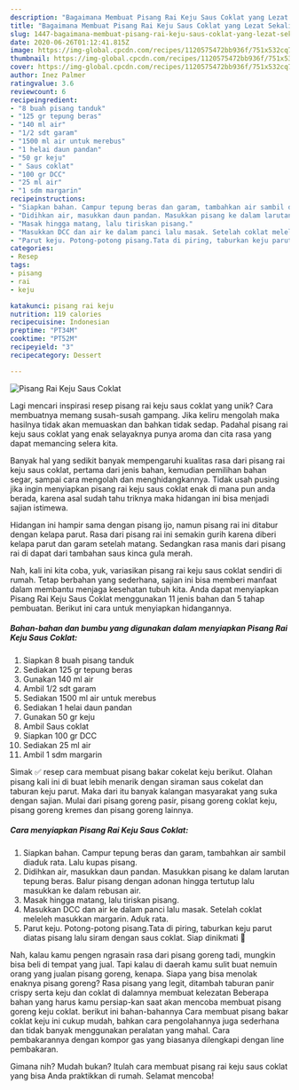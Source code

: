 ```yaml
---
description: "Bagaimana Membuat Pisang Rai Keju Saus Coklat yang Lezat Sekali"
title: "Bagaimana Membuat Pisang Rai Keju Saus Coklat yang Lezat Sekali"
slug: 1447-bagaimana-membuat-pisang-rai-keju-saus-coklat-yang-lezat-sekali
date: 2020-06-26T01:12:41.815Z
image: https://img-global.cpcdn.com/recipes/1120575472bb936f/751x532cq70/pisang-rai-keju-saus-coklat-foto-resep-utama.jpg
thumbnail: https://img-global.cpcdn.com/recipes/1120575472bb936f/751x532cq70/pisang-rai-keju-saus-coklat-foto-resep-utama.jpg
cover: https://img-global.cpcdn.com/recipes/1120575472bb936f/751x532cq70/pisang-rai-keju-saus-coklat-foto-resep-utama.jpg
author: Inez Palmer
ratingvalue: 3.6
reviewcount: 6
recipeingredient:
- "8 buah pisang tanduk"
- "125 gr tepung beras"
- "140 ml air"
- "1/2 sdt garam"
- "1500 ml air untuk merebus"
- "1 helai daun pandan"
- "50 gr keju"
- " Saus coklat"
- "100 gr DCC"
- "25 ml air"
- "1 sdm margarin"
recipeinstructions:
- "Siapkan bahan. Campur tepung beras dan garam, tambahkan air sambil diaduk rata. Lalu kupas pisang."
- "Didihkan air, masukkan daun pandan. Masukkan pisang ke dalam larutan tepung beras. Balur pisang dengan adonan hingga tertutup lalu masukkan ke dalam rebusan air."
- "Masak hingga matang, lalu tiriskan pisang."
- "Masukkan DCC dan air ke dalam panci lalu masak. Setelah coklat meleleh masukkan margarin. Aduk rata."
- "Parut keju. Potong-potong pisang.Tata di piring, taburkan keju parut diatas pisang lalu siram dengan saus coklat. Siap dinikmati 🤤"
categories:
- Resep
tags:
- pisang
- rai
- keju

katakunci: pisang rai keju 
nutrition: 119 calories
recipecuisine: Indonesian
preptime: "PT34M"
cooktime: "PT52M"
recipeyield: "3"
recipecategory: Dessert

---
```



![Pisang Rai Keju Saus Coklat](https://img-global.cpcdn.com/recipes/1120575472bb936f/751x532cq70/pisang-rai-keju-saus-coklat-foto-resep-utama.jpg)

Lagi mencari inspirasi resep pisang rai keju saus coklat yang unik? Cara membuatnya memang susah-susah gampang. Jika keliru mengolah maka hasilnya tidak akan memuaskan dan bahkan tidak sedap. Padahal pisang rai keju saus coklat yang enak selayaknya punya aroma dan cita rasa yang dapat memancing selera kita.

Banyak hal yang sedikit banyak mempengaruhi kualitas rasa dari pisang rai keju saus coklat, pertama dari jenis bahan, kemudian pemilihan bahan segar, sampai cara mengolah dan menghidangkannya. Tidak usah pusing jika ingin menyiapkan pisang rai keju saus coklat enak di mana pun anda berada, karena asal sudah tahu triknya maka hidangan ini bisa menjadi sajian istimewa.

Hidangan ini hampir sama dengan pisang ijo, namun pisang rai ini ditabur dengan kelapa parut. Rasa dari pisang rai ini semakin gurih karena diberi kelapa parut dan garam setelah matang. Sedangkan rasa manis dari pisang rai di dapat dari tambahan saus kinca gula merah.


Nah, kali ini kita coba, yuk, variasikan pisang rai keju saus coklat sendiri di rumah. Tetap berbahan yang sederhana, sajian ini bisa memberi manfaat dalam membantu menjaga kesehatan tubuh kita. Anda dapat menyiapkan Pisang Rai Keju Saus Coklat menggunakan 11 jenis bahan dan 5 tahap pembuatan. Berikut ini cara untuk menyiapkan hidangannya.

<!--inarticleads1-->

##### Bahan-bahan dan bumbu yang digunakan dalam menyiapkan Pisang Rai Keju Saus Coklat:

1. Siapkan 8 buah pisang tanduk
1. Sediakan 125 gr tepung beras
1. Gunakan 140 ml air
1. Ambil 1/2 sdt garam
1. Sediakan 1500 ml air untuk merebus
1. Sediakan 1 helai daun pandan
1. Gunakan 50 gr keju
1. Ambil  Saus coklat
1. Siapkan 100 gr DCC
1. Sediakan 25 ml air
1. Ambil 1 sdm margarin


Simak ✅ resep cara membuat pisang bakar cokelat keju berikut. Olahan pisang kali ini di buat lebih menarik dengan siraman saus cokelat dan taburan keju parut. Maka dari itu banyak kalangan masyarakat yang suka dengan sajian. Mulai dari pisang goreng pasir, pisang goreng coklat keju, pisang goreng kremes dan pisang goreng lainnya. 

<!--inarticleads2-->

##### Cara menyiapkan Pisang Rai Keju Saus Coklat:

1. Siapkan bahan. Campur tepung beras dan garam, tambahkan air sambil diaduk rata. Lalu kupas pisang.
1. Didihkan air, masukkan daun pandan. Masukkan pisang ke dalam larutan tepung beras. Balur pisang dengan adonan hingga tertutup lalu masukkan ke dalam rebusan air.
1. Masak hingga matang, lalu tiriskan pisang.
1. Masukkan DCC dan air ke dalam panci lalu masak. Setelah coklat meleleh masukkan margarin. Aduk rata.
1. Parut keju. Potong-potong pisang.Tata di piring, taburkan keju parut diatas pisang lalu siram dengan saus coklat. Siap dinikmati 🤤


Nah, kalau kamu pengen ngrasain rasa dari pisang goreng tadi, mungkin bisa beli di tempat yang jual. Tapi kalau di daerah kamu sulit buat nemuin orang yang jualan pisang goreng, kenapa. Siapa yang bisa menolak enaknya pisang goreng? Rasa pisang yang legit, ditambah taburan panir crispy serta keju dan coklat di dalamnya membuat kelezatan Beberapa bahan yang harus kamu persiap-kan saat akan mencoba membuat pisang goreng keju coklat. berikut ini bahan-bahannya Cara membuat pisang bakar coklat keju ini cukup mudah, bahkan cara pengolahannya juga sederhana dan tidak banyak menggunakan peralatan yang mahal. Cara pembakarannya dengan kompor gas yang biasanya dilengkapi dengan line pembakaran. 

Gimana nih? Mudah bukan? Itulah cara membuat pisang rai keju saus coklat yang bisa Anda praktikkan di rumah. Selamat mencoba!
